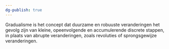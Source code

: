 ```yaml
---
dg-publish: true
---
```

Gradualisme is het concept dat duurzame en robuuste veranderingen het gevolg zijn van kleine, opeenvolgende en accumulerende discrete stappen, in plaats van abrupte veranderingen, zoals revoluties of sprongsgewijze veranderingen.